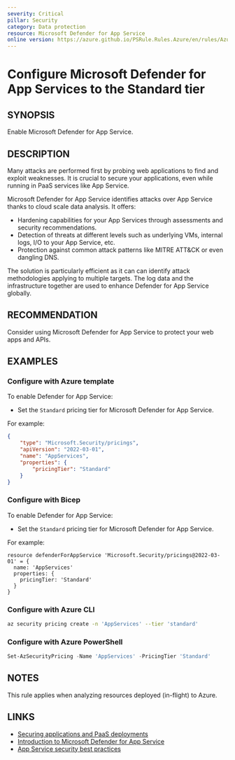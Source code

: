 ```yaml
---
severity: Critical
pillar: Security
category: Data protection
resource: Microsoft Defender for App Service
online version: https://azure.github.io/PSRule.Rules.Azure/en/rules/Azure.Defender.AppServices/
---
```


# Configure Microsoft Defender for App Services to the Standard tier

## SYNOPSIS

Enable Microsoft Defender for App Service.

## DESCRIPTION

Many attacks are performed first by probing web applications to find and exploit weaknesses.
It is crucial to secure your applications, even while running in PaaS services like App Service.

Microsoft Defender for App Service identifies attacks over App Service thanks to cloud scale data analysis.
It offers:

- Hardening capabilities for your App Services through assessments and security recommendations.
- Detection of threats at different levels such as underlying VMs, internal logs, I/O to your App Service, etc.
- Protection against common attack patterns like MITRE ATT&CK or even dangling DNS.

The solution is particularly efficient as it can can identify attack methodologies applying to multiple targets.
The log data and the infrastructure together are used to enhance Defender for App Service globally.

## RECOMMENDATION

Consider using Microsoft Defender for App Service to protect your web apps and APIs.

## EXAMPLES

### Configure with Azure template

To enable Defender for App Service:

- Set the `Standard` pricing tier for Microsoft Defender for App Service.

For example:

```json
{
    "type": "Microsoft.Security/pricings",
    "apiVersion": "2022-03-01",
    "name": "AppServices",
    "properties": {
        "pricingTier": "Standard"
    }
}
```

### Configure with Bicep

To enable Defender for App Service:

- Set the `Standard` pricing tier for Microsoft Defender for App Service.

For example:

```bicep
resource defenderForAppService 'Microsoft.Security/pricings@2022-03-01' = {
  name: 'AppServices'
  properties: {
    pricingTier: 'Standard'
  }
}
```

### Configure with Azure CLI

```bash
az security pricing create -n 'AppServices' --tier 'standard'
```

### Configure with Azure PowerShell

```powershell
Set-AzSecurityPricing -Name 'AppServices' -PricingTier 'Standard'
```

## NOTES

This rule applies when analyzing resources deployed (in-flight) to Azure.

## LINKS

- [Securing applications and PaaS deployments](https://docs.microsoft.com/azure/security/fundamentals/paas-deployments)
- [Introduction to Microsoft Defender for App Service](https://docs.microsoft.com/azure/defender-for-cloud/defender-for-app-service-introduction)
- [App Service security best practices](https://docs.microsoft.com/azure/security/fundamentals/paas-applications-using-app-services)
